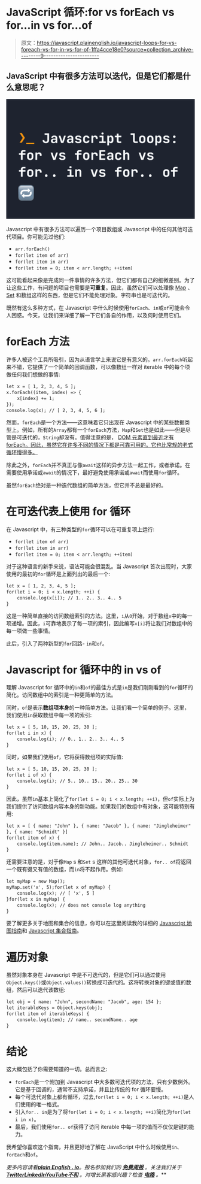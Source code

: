 # JavaScript 循环:for vs forEach vs for…in vs for…of

> 原文：<https://javascript.plainenglish.io/javascript-loops-for-vs-foreach-vs-for-in-vs-for-of-1ffa4cce18e0?source=collection_archive---------9----------------------->

## JavaScript 中有很多方法可以迭代，但是它们都是什么意思呢？

![](img/8509c55159a77e4d111100fa5b2e9692.png)

Javascript 中有很多方法可以遍历一个项目数组或 Javascript 中的任何其他可迭代项目。你可能见过他们:

*   `arr.forEach()`
*   `for(let item of arr)`
*   `for(let item in arr)`
*   `for(let item = 0; item < arr.length; ++item)`

这可能看起来像是完成同一件事情的许多方法，但它们都有自己的细微差别。为了让这些工作，有问题的项目也需要是**可重复**。因此，虽然它们可以处理像 [Map](https://fjolt.com/article/javascript-map-data) 、 [Set](https://fjolt.com/article/javascript-sets) 和数组这样的东西，但是它们不能处理对象。字符串也是可迭代的。

既然有这么多种方式，在 Javascript 中什么时候使用`forEach`、`in`或`of`可能会令人困惑。今天，让我们来详细了解一下它们各自的作用，以及何时使用它们。

# forEach 方法

许多人被这个工具所吸引，因为从语言学上来说它是有意义的。`arr.forEach`听起来不错，它提供了一个简单的回调函数，可以像数组一样对 iterable 中的每个项做任何我们想做的事情:

```
let x = [ 1, 2, 3, 4, 5 ];
x.forEach((item, index) => {
    x[index] += 1;
});
console.log(x); // [ 2, 3, 4, 5, 6 ];
```

然而，`forEach`是一个方法——这意味着它只出现在 Javascript 中的某些数据类型上。例如，所有的`Array`都有一个`forEach`方法，`Map`和`Set`也是如此——但是尽管是可迭代的，`String`却没有。值得注意的是， [DOM 元素直到最近才有 forEach。因此，虽然它在许多不同的情况下都是可靠可用的。它也比常规的老式循环慢得多。](https://fjolt.com/article/javascript-multiple-elements-addeventlistener)

除此之外，`forEach`并不真正与像`await`这样的异步方法一起工作，或者承诺。在需要使用承诺或`await`的情况下，最好避免使用承诺或`await`而使用`for`循环。

虽然`forEach`绝对是一种迭代数组的简单方法，但它并不总是最好的。

# 在可迭代表上使用 for 循环

在 Javascript 中，有三种类型的`for`循环可以在可重复项上运行:

*   `for(let item of arr)`
*   `for(let item in arr)`
*   `for(let item = 0; item < arr.length; ++item)`

对于这种语言的新手来说，语法可能会很混乱。当 Javascript 首次出现时，大家使用的最初的`for`循环是上面列出的最后一个:

```
let x = [ 1, 2, 3, 4, 5 ];
for(let i = 0; i < x.length; ++i) {
    console.log(x[i]); // 1.. 2.. 3.. 4.. 5
}
```

这是一种简单直接的访问数组索引的方法。这里，`i`从`0`开始，对于数组`x`中的每一项递增。因此，`i`可靠地表示了每一项的索引，因此编写`x[i]`将让我们对数组中的每一项做一些事情。

此后，引入了两种新型的`for`回路- `in`和`of`。

# Javascript for 循环中的 in vs of

理解 Javascript for 循环中的`in`和`of`的最佳方式是`in`是我们刚刚看到的`for`循环的简化。访问数组中的索引是一种更简单的方法。

同时，`of`是表示**数组项本身**的一种简单方法。让我们看一个简单的例子。这里，我们使用`in`获取数组中每一项的索引:

```
let x = [ 5, 10, 15, 20, 25, 30 ];
for(let i in x) {
    console.log(i); // 0.. 1.. 2.. 3.. 4.. 5
}
```

同时，如果我们使用`of`，它将获得数组项的实际值:

```
let x = [ 5, 10, 15, 20, 25, 30 ];
for(let i of x) {
    console.log(i); // 5.. 10.. 15.. 20.. 25.. 30
}
```

因此，虽然`in`基本上简化了`for(let i = 0; i < x.length; ++i)`，但`of`实际上为我们提供了访问数组内容本身的新功能。如果我们的数组中有对象，这可能特别有用:

```
let x = [ { name: "John" }, { name: "Jacob" }, { name: "Jingleheimer" }, { name: "Schmidt" }]
for(let item of x) {
    console.log(item.name); // John.. Jacob.. Jingleheimer.. Schmidt
}
```

还需要注意的是，对于像`Map` s 和`Set` s 这样的其他可迭代对象，`for.. of`将返回一个既有键又有值的数组，而`in`将不起作用。例如:

```
let myMap = new Map();
myMap.set('x', 5);for(let x of myMap) {
    console.log(x); // [ 'x', 5 ]
}for(let x in myMap) {
    console.log(x); // does not console log anything
}
```

要了解更多关于地图和集合的信息，你可以在这里阅读我的详细的 [Javascript 地图指南](https://fjolt.com/article/javascript-map-data)和 [Javascript 集合指南](https://fjolt.com/article/javascript-sets)。

# 遍历对象

虽然对象本身在 Javascript 中是不可迭代的，但是它们可以通过使用`Object.keys()`或`Object.values()`转换成可迭代的。这将转换对象的键或值的数组，然后可以迭代该数组:

```
let obj = { name: "John", secondName: "Jacob", age: 154 };
let iterableKeys = Object.keys(obj);
for(let item of iterableKeys) {
    console.log(item); // name.. secondName.. age
}
```

# 结论

这大概包括了你需要知道的一切。总而言之:

*   `forEach`是一个附加到 Javascript 中大多数可迭代项的方法，只有少数例外。它是基于回调的，通常不支持承诺，并且比传统的 for 循环要慢。
*   每个可迭代对象上都有循环，过去,`for(let i = 0; i < x.length; ++i)`是人们使用的唯一格式。
*   引入`for.. in`是为了将`for(let i = 0; i < x.length; ++i)`简化为`for(let i in x)`。
*   最后，我们使用`for.. of`获得了访问 iterable 中每一项的值而不仅仅是键的能力。

我希望你喜欢这个指南，并且更好地了解在 JavaScript 中什么时候使用`in`、`forEach`和`of`。

*更多内容请看*[***plain English . io***](https://plainenglish.io/)*。报名参加我们的* [***免费周报***](http://newsletter.plainenglish.io/) *。关注我们关于*[***Twitter***](https://twitter.com/inPlainEngHQ)[***LinkedIn***](https://www.linkedin.com/company/inplainenglish/)*[***YouTube***](https://www.youtube.com/channel/UCtipWUghju290NWcn8jhyAw)*[***不和***](https://discord.gg/GtDtUAvyhW) *。对增长黑客感兴趣？检查* [***电路***](https://circuit.ooo/) *。***